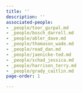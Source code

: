 ```yaml
---
title: ''
description: ''
associated-people:
- _people/toor_gurpal.md
- _people/bosch_darrell.md
- _people/abler_dave.md
- _people/thomason_wade.md
- _people/read_dan.md
- _people/jaenicke-ted.md
- _people/schad_jessica.md
- _people/harrison_terry.md
- _people/grady_caitlin.md
page-order: 1

---
```

